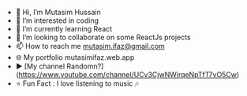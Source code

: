 - 👋 Hi, I’m Mutasim Hussain
- 👀 I’m interested in coding
- 🌱 I’m currently learning React
- 💞 I’m looking to collaborate on some ReactJs projects
- 📫 How to reach me mutasim.ifaz@gmail.com
- 🌐 My portfolio mutasimifaz.web.app
- ▶️ [My channel Randomn?] (https://www.youtube.com/channel/UCv3CjwNWirqeNpTfT7vO5Cw)
- ⭐ Fun Fact : I love listening to music 🎶